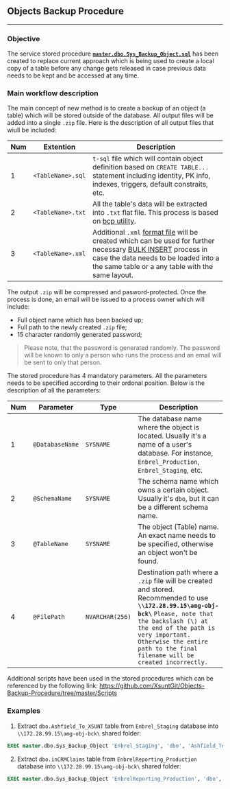 ## Objects Backup Procedure
---
### Objective
The service stored procedure [**`master.dbo.Sys_Backup_Object.sql`**](https://github.com/XsuntGit/Objects-Backup-Procedure/blob/master/dbo.Sys_Backup_Object.sql) has been created to replace current approach which is being used to create a local copy of a table before any change gets released in case previous data needs to be kept and be accessed at any time.

### Main workflow description

The main concept of new method is to create a backup of an object (a table) which will be stored outside of the database. All output files will be added into a single `.zip` file. Here is the description of all output files that wiull be included:

Num | Extention | Description
---|---|---
1 | `<TableName>.sql` | `t-sql` file which will contain object definition based on `CREATE TABLE...` statement including identity, PK info, indexes, triggers, default constraits, etc.
2 | `<TableName>.txt` | All the table's data will be extracted into `.txt` flat file. This process is based on [bcp utility](https://docs.microsoft.com/en-us/sql/tools/bcp-utility).
3 | `<TableName>.xml` | Additional `.xml` [format file](https://docs.microsoft.com/en-us/sql/relational-databases/import-export/xml-format-files-sql-server) will be created which can be used for further necessary [BULK INSERT](https://docs.microsoft.com/en-us/sql/relational-databases/import-export/use-a-format-file-to-bulk-import-data-sql-server) process in case the data needs to be loaded into a the same table or a any table with the same layout.

The output `.zip` will be compressed and pasword-protected. Once the process is done, an email will be issued to a process owner which will include:
- Full object name which has been backed up;
- Full path to the newly created `.zip` file;
- 15 character randomly generated password;
> Please note, that the password is generated randomly. The password will be known to only a person who runs the process and an email will be sent to only that person.

The stored procedure has 4 mandatory parameters. All the parameters needs to be specified according to their ordonal position. Below is the description of all the parameters:

Num | Parameter | Type | Description
---|---|---|---
1 | `@DatabaseName` | `SYSNAME` | The database name where the object is located. Usually it's a name of a user's database. For instance, `Enbrel_Production`, `Enbrel_Staging`, etc.
2 | `@SchemaName` | `SYSNAME` | The schema name which owns a certain object. Usually it's `dbo`, but it can be a different schema name.
3 | `@TableName` | `SYSNAME` | The object (Table) name. An exact name needs to be specified, otherwise an object won't be found.
4 | `@FilePath` | `NVARCHAR(256)` | Destination path where a `.zip` file will be created and stored. Recommended to use **`\\172.28.99.15\amg-obj-bck\`** `Please, note that the backslash (\) at the end of the path is very important. Otherwise the entire path to the final filename will be created incorrectly.`

Additional scripts have been used in the stored procedures which can be referenced by the following link: <https://github.com/XsuntGit/Objects-Backup-Procedure/tree/master/Scripts>

### Examples

1. Extract `dbo.Ashfield_To_XSUNT` table from `Enbrel_Staging` database into `\\172.28.99.15\amg-obj-bck\` shared folder:
```sql
EXEC master.dbo.Sys_Backup_Object 'Enbrel_Staging', 'dbo', 'Ashfield_To_XSUNT', '\\172.28.99.15\amg-obj-bck\'
```
2. Extract `dbo.inCRMClaims` table from `EnbrelReporting_Production` database into `\\172.28.99.15\amg-obj-bck\` shared folder:

```sql
EXEC master.dbo.Sys_Backup_Object 'EnbrelReporting_Production', 'dbo', 'inCRMClaims', '\\172.28.99.15\amg-obj-bck\'
```
